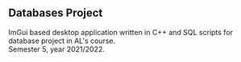 ## Databases Project

ImGui based desktop application written in C++ and SQL scripts for database project in AL's course.  
Semester 5, year 2021/2022.
